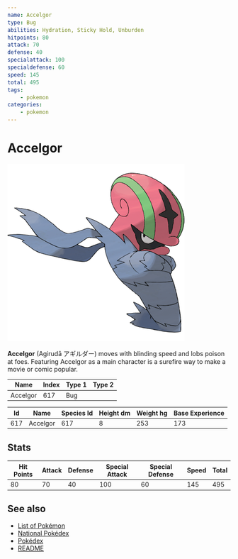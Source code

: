 ```yaml
---
name: Accelgor
type: Bug
abilities: Hydration, Sticky Hold, Unburden
hitpoints: 80
attack: 70
defense: 40
specialattack: 100
specialdefense: 60
speed: 145
total: 495
tags:
    - pokemon
categories:
    - pokemon
---
```


# Accelgor


![Accelgor](images/617.png)

**Accelgor** (Agirud&#x0101; &#x30a2;&#x30ae;&#x30eb;&#x30c0;&#x30fc;) moves with blinding speed and lobs poison at foes. Featuring Accelgor as a main character is a surefire way to make a movie or comic popular.

| **Name** | **Index** | **Type 1** | **Type 2** |
|----|----|----|----|
| Accelgor | 617 | Bug  |  |


| **Id** | **Name** | **Species Id** | **Height dm** | **Weight hg** | **Base Experience** |
|--------|----------|----------------|------------|------------|---------------------|
| 617 | Accelgor | 617 | 8 | 253 | 173 |



## Stats

| **Hit Points** | **Attack** | **Defense** | **Special Attack** | **Special Defense** | **Speed** | **Total** |
|----------------|------------|-------------|--------------------|---------------------|-----------|-----------|
| 80 | 70 | 40 | 100 | 60 | 145 | 495 |

## See also

- [List of Pokémon](../pokemon.md)
- [National Pokédex](../national_pokedex.md)
- [Pokédex](../pokedex.md)
- [README](../README.md)
